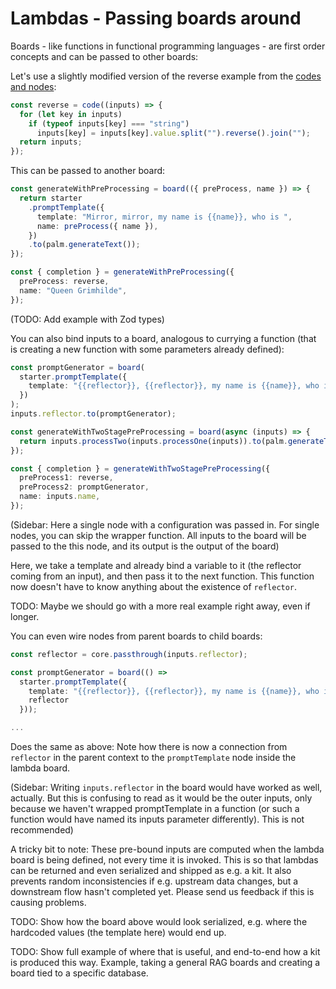 # Lambdas - Passing boards around

Boards - like functions in functional programming languages - are first order
concepts and can be passed to other boards:

Let's use a slightly modified version of the reverse example from the [codes and
nodes](4-code-as-nodes.md):

```ts
const reverse = code((inputs) => {
  for (let key in inputs)
    if (typeof inputs[key] === "string")
      inputs[key] = inputs[key].value.split("").reverse().join("");
  return inputs;
});
```

This can be passed to another board:

```ts
const generateWithPreProcessing = board(({ preProcess, name }) => {
  return starter
    .promptTemplate({
      template: "Mirror, mirror, my name is {{name}}, who is ",
      name: preProcess({ name }),
    })
    .to(palm.generateText());
});

const { completion } = generateWithPreProcessing({
  preProcess: reverse,
  name: "Queen Grimhilde",
});
```

(TODO: Add example with Zod types)

You can also bind inputs to a board, analogous to currying a function (that is
creating a new function with some parameters already defined):

```ts
const promptGenerator = board(
  starter.promptTemplate({
    template: "{{reflector}}, {{reflector}}, my name is {{name}}, who is ",
  })
);
inputs.reflector.to(promptGenerator);

const generateWithTwoStagePreProcessing = board(async (inputs) => {
  return inputs.processTwo(inputs.processOne(inputs)).to(palm.generateText());
});

const { completion } = generateWithTwoStagePreProcessing({
  preProcess1: reverse,
  preProcess2: promptGenerator,
  name: inputs.name,
});
```

(Sidebar: Here a single node with a configuration was passed in. For single
nodes, you can skip the wrapper function. All inputs to the board will be
passed to the this node, and its output is the output of the board)

Here, we take a template and already bind a variable to it (the reflector coming
from an input), and then pass it to the next function. This function now doesn't
have to know anything about the existence of `reflector`.

TODO: Maybe we should go with a more real example right away, even if longer.

You can even wire nodes from parent boards to child boards:

```ts
const reflector = core.passthrough(inputs.reflector);

const promptGenerator = board(() =>
  starter.promptTemplate({
    template: "{{reflector}}, {{reflector}}, my name is {{name}}, who is ",
    reflector
  }));

...
```

Does the same as above: Note how there is now a connection from `reflector` in
the parent context to the `promptTemplate` node inside the lambda board.

(Sidebar: Writing `inputs.reflector` in the board would have worked as well,
actually. But this is confusing to read as it would be the outer inputs, only
because we haven't wrapped promptTemplate in a function (or such a function
would have named its inputs parameter differently). This is not recommended)

A tricky bit to note: These pre-bound inputs are computed when the lambda board
is being defined, not every time it is invoked. This is so that lambdas can be
returned and even serialized and shipped as e.g. a kit. It also prevents random
inconsistencies if e.g. upstream data changes, but a downstream flow hasn't
completed yet. Please send us feedback if this is causing problems.

TODO: Show how the board above would look serialized, e.g. where the hardcoded values (the template here) would end up.

TODO: Show full example of where that is useful, and end-to-end how a kit is
produced this way. Example, taking a general RAG boards and creating a board
tied to a specific database.
